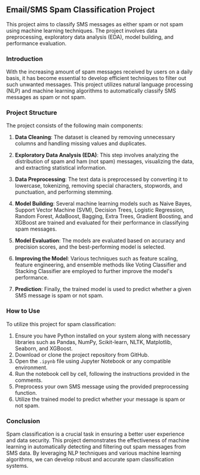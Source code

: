 
## Email/SMS Spam Classification Project

This project aims to classify SMS messages as either spam or not spam using machine learning techniques. The project involves data preprocessing, exploratory data analysis (EDA), model building, and performance evaluation.

### Introduction

With the increasing amount of spam messages received by users on a daily basis, it has become essential to develop efficient techniques to filter out such unwanted messages. This project utilizes natural language processing (NLP) and machine learning algorithms to automatically classify SMS messages as spam or not spam.

### Project Structure

The project consists of the following main components:

1. **Data Cleaning**: The dataset is cleaned by removing unnecessary columns and handling missing values and duplicates.

2. **Exploratory Data Analysis (EDA)**: This step involves analyzing the distribution of spam and ham (not spam) messages, visualizing the data, and extracting statistical information.

3. **Data Preprocessing**: The text data is preprocessed by converting it to lowercase, tokenizing, removing special characters, stopwords, and punctuation, and performing stemming.

4. **Model Building**: Several machine learning models such as Naive Bayes, Support Vector Machine (SVM), Decision Trees, Logistic Regression, Random Forest, AdaBoost, Bagging, Extra Trees, Gradient Boosting, and XGBoost are trained and evaluated for their performance in classifying spam messages.

5. **Model Evaluation**: The models are evaluated based on accuracy and precision scores, and the best-performing model is selected.

6. **Improving the Model**: Various techniques such as feature scaling, feature engineering, and ensemble methods like Voting Classifier and Stacking Classifier are employed to further improve the model's performance.

7. **Prediction**: Finally, the trained model is used to predict whether a given SMS message is spam or not spam.

### How to Use

To utilize this project for spam classification:

1. Ensure you have Python installed on your system along with necessary libraries such as Pandas, NumPy, Scikit-learn, NLTK, Matplotlib, Seaborn, and XGBoost.
2. Download or clone the project repository from GitHub.
3. Open the `.ipynb` file using Jupyter Notebook or any compatible environment.
4. Run the notebook cell by cell, following the instructions provided in the comments.
5. Preprocess your own SMS message using the provided preprocessing function.
6. Utilize the trained model to predict whether your message is spam or not spam.

### Conclusion

Spam classification is a crucial task in ensuring a better user experience and data security. This project demonstrates the effectiveness of machine learning in automatically detecting and filtering out spam messages from SMS data. By leveraging NLP techniques and various machine learning algorithms, we can develop robust and accurate spam classification systems.
